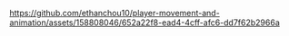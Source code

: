 https://github.com/ethanchou10/player-movement-and-animation/assets/158808046/652a22f8-ead4-4cff-afc6-dd7f62b2966a

